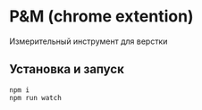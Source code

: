 # P&M (chrome extention)
Измерительный инструмент для верстки

## Установка и запуск
`npm i`\
`npm run watch`
